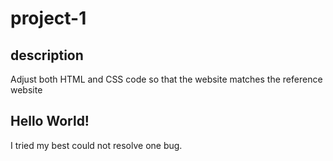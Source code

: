 # project-1

## description
Adjust both HTML and CSS code so that the website matches the reference website

## Hello World!
I tried my best could not resolve one bug.
